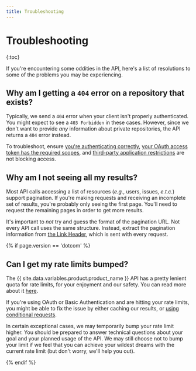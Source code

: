 ```yaml
---
title: Troubleshooting
---
```


# Troubleshooting

{:toc}

If you're encountering some oddities in the API, here's a list of resolutions to
some of the problems you may be experiencing.

## Why am I getting a `404` error on a repository that exists?

Typically, we send a `404` error when your client isn't properly authenticated.
You might expect to see a `403 Forbidden` in these cases. However, since we don't
want to provide _any_ information about private repositories, the API returns a
`404` error instead.

To troubleshoot, ensure [you're authenticating correctly](/guides/getting-started/), [your OAuth access token has the required scopes](/v3/oauth/#scopes), and [third-party application restrictions][oap-guide] are not blocking access.

## Why am I not seeing all my results?

Most API calls accessing a list of resources (_e.g._, users, issues, _e.t.c._) support
pagination. If you're making requests and receiving an incomplete set of results, you're
probably only seeing the first page. You'll need to request the remaining pages
in order to get more results.

It's important to *not* try and guess the format of the pagination URL. Not every
API call uses the same structure. Instead, extract the pagination information from
[the Link Header](/v3/#pagination), which is sent with every request.

{% if page.version == 'dotcom' %}

## Can I get my rate limits bumped?

The {{ site.data.variables.product.product_name }} API has a pretty lenient quota for rate limits, for your enjoyment and
our safety. You can read more about it [here](/v3/#rate-limiting).

If you're using OAuth or Basic Authentication and are hitting your rate limits,
you might be able to fix the issue by either caching our results, or [using conditional requests](/v3/#conditional-requests).

In certain exceptional cases, we may temporarily bump your rate limit higher. You
should be prepared to answer technical questions about your goal and your planned usage of the API. We may still choose not to bump your limit if we feel that you can achieve your wildest
dreams with the current rate limit (but don't worry, we'll help you out).

{% endif %}

[oap-guide]: /changes/2015-01-19-an-integrators-guide-to-organization-application-policies/

